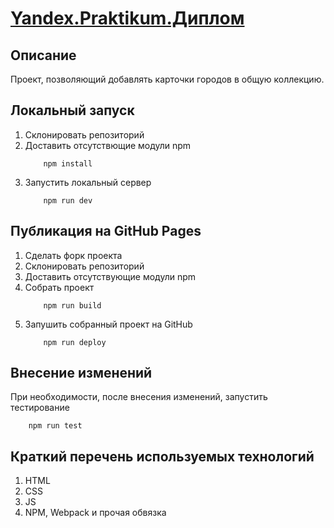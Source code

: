 # [Yandex.Praktikum.Диплом](https://smirnoff170888.github.io/diplom/)

## Описание
Проект, позволяющий добавлять карточки городов в общую коллекцию.

## Локальный запуск
1. Склонировать репозиторий
2. Доставить отсутствющие модули npm
    ```
        npm install
    ```
3. Запустить локальный сервер
    ```
        npm run dev
    ```

## Публикация на GitHub Pages
1. Сделать форк проекта
2. Склонировать репозиторий
3. Доставить отсутствующие модули npm
4. Собрать проект
    ```
        npm run build
    ```
5. Запушить собранный проект на GitHub
    ```
        npm run deploy
    ```

## Внесение изменений
При необходимости, после внесения изменений, запустить тестирование
```
    npm run test
```

## Краткий перечень используемых технологий
1. HTML
2. CSS
3. JS
4. NPM, Webpack и прочая обвязка